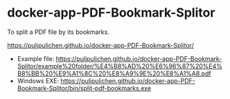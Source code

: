 # docker-app-PDF-Bookmark-Splitor
To split a PDF file by its bookmarks.

https://pulipulichen.github.io/docker-app-PDF-Bookmark-Splitor/

- Example file: https://pulipulichen.github.io/docker-app-PDF-Bookmark-Splitor/example%20folder/%E4%B8%AD%20%E6%96%87%20%E4%B8%BB%20%E9%A1%8C%20%E8%A9%9E%20%E8%A1%A8.pdf
- Windows EXE: https://pulipulichen.github.io/docker-app-PDF-Bookmark-Splitor/bin/split-pdf-bookmarks.exe